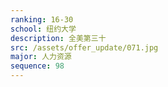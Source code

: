 ```yaml
---
ranking: 16-30
school: 纽约大学
description: 全美第三十
src: /assets/offer_update/071.jpg
major: 人力资源
sequence: 98
---
```

